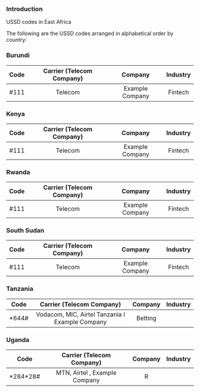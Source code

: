 ### Introduction 
USSD codes in East Africa 


The following are the USSD codes arranged in alphabetical order by country:

### Burundi
| Code                              | Carrier (Telecom Company) | Company                          | Industry                          |
| :-------------------:| :-----------------:|:---------------------:|:---------------------:|
|  #111                               | Telecom                            | Example Company                            | Fintech                        |


### Kenya 
| Code                              | Carrier (Telecom Company) | Company                          | Industry                          |
| :-------------------:| :-----------------:|:---------------------:|:---------------------:|
|  #111                               | Telecom                            | Example Company                            | Fintech                        |


### Rwanda 
| Code                              | Carrier (Telecom Company) | Company                          | Industry                          |
| :-------------------:| :-----------------:|:---------------------:|:---------------------:|
|  #111                               | Telecom                            | Example Company                            | Fintech                        |


### South Sudan 
| Code                              | Carrier (Telecom Company) | Company                          | Industry                          |
| :-------------------:| :-----------------:|:---------------------:|:---------------------:|
|  #111                               | Telecom                            | Example Company                            | Fintech                        |


### Tanzania 
| Code                              | Carrier (Telecom Company) | Company                          | Industry                          |
| :-------------------:| :-----------------:|:---------------------:|:---------------------:|
|  *644#                               | Vodacom, MIC, Airtel Tanzania                            l Example Company                            | Betting                        |


### Uganda 
| Code                              | Carrier (Telecom Company) | Company                          | Industry                          |
| :-------------------:| :-----------------:|:---------------------:|:---------------------:|
|  \*284\*28#                               | MTN, Airtel                            , Example Company                            | R                        |